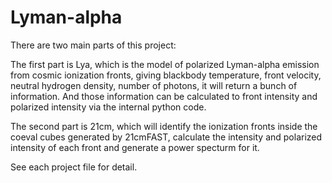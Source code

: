 # Lyman-alpha

There are two main parts of this project:

The first part is Lya, which is the model of polarized Lyman-alpha emission from cosmic ionization fronts, giving blackbody temperature, front velocity, neutral hydrogen density, number of photons, it will return a bunch of information. And those information can be calculated to front intensity and polarized intensity via the internal python code.

The second part is 21cm, which will identify the ionization fronts inside the coeval cubes generated by 21cmFAST, calculate the intensity and polarized intensity of each front and generate a power specturm for it.

See each project file for detail.
